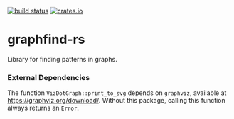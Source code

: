 [![build status](https://github.com/slrtbtfs/graphfind-rs/actions/workflows/rust.yml/badge.svg?branch=main)](https://github.com/slrtbtfs/graphfind-rs/actions) [![crates.io](https://img.shields.io/crates/v/graphfind-rs)](https://crates.io/crates/graphfind-rs)
# graphfind-rs

Library for finding patterns in graphs.

### External Dependencies

The function `VizDotGraph::print_to_svg` depends on `graphviz`, available at https://graphviz.org/download/. Without this package,
calling this function always returns an `Error`.
